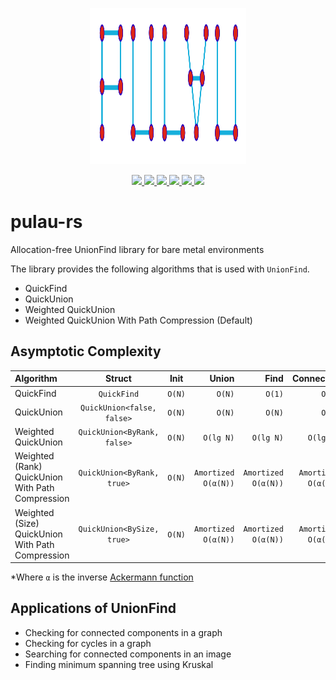 <p align="center">
  <img width="250" height="250" src="./logo.png">
</p>
<p align="center">
  <a href="https://github.com/zeon256/pulau-rs/blob/main/LICENSE">
    <img src="https://img.shields.io/github/license/lta-rs/lta-models"/>
  </a>
  <a href="https://docs.rs/lta">
    <img src="https://img.shields.io/badge/docs-docs.rs-blue"/>
  </a>
  <a href="https://zeon256.github.io/pulau-rs/pulau_rs/">
    <img src="https://img.shields.io/badge/docs-master--branch-red"/>
  </a>
  <a href="https://github.com/zeon256/pulau-rs/actions">
    <img src="https://img.shields.io/github/workflow/status/zeon256/pulau-rs/Test%20Rust%20project"/>
  </a>
  <a href="https://crates.io/crates/lta">
    <img src="https://img.shields.io/crates/v/lta"/>
  </a>
  <a href="https://github.com/BudiNverse/lta-rs">
    <img src="https://img.shields.io/crates/d/lta"/>
  </a>
</p>

# pulau-rs
Allocation-free UnionFind library for bare metal environments

The library provides the following algorithms that is used with `UnionFind`.
- QuickFind
- QuickUnion
- Weighted QuickUnion
- Weighted QuickUnion With Path Compression (Default)

## Asymptotic Complexity
| Algorithm                                        |           Struct            |  Init  |               Union |                Find |           Connected |
| :----------------------------------------------- | :-------------------------: | :----: | ------------------: | ------------------: | ------------------: |
| QuickFind                                        |         `QuickFind`         | `O(N)` |              `O(N)` |              `O(1)` |              `O(1)` |
| QuickUnion                                       | `QuickUnion<false, false>`  | `O(N)` |              `O(N)` |              `O(N)` |              `O(N)` |
| Weighted QuickUnion                              | `QuickUnion<ByRank, false>` | `O(N)` |           `O(lg N)` |           `O(lg N)` |           `O(lg N)` |
| Weighted (Rank) QuickUnion With Path Compression | `QuickUnion<ByRank, true>`  | `O(N)` | `Amortized O(α(N))` | `Amortized O(α(N))` | `Amortized O(α(N))` |
| Weighted (Size) QuickUnion With Path Compression | `QuickUnion<BySize, true>`  | `O(N)` | `Amortized O(α(N))` | `Amortized O(α(N))` | `Amortized O(α(N))` |

*Where `α` is the inverse [Ackermann function](https://en.wikipedia.org/wiki/Ackermann_function)

## Applications of UnionFind
- Checking for connected components in a graph
- Checking for cycles in a graph
- Searching for connected components in an image
- Finding minimum spanning tree using Kruskal